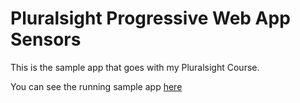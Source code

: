 # Pluralsight Progressive Web App Sensors

This is the sample app that goes with my Pluralsight Course.

You can see the running sample app [here](https://glenasmith.gitlab.io/sights-sounds-pwa/)

